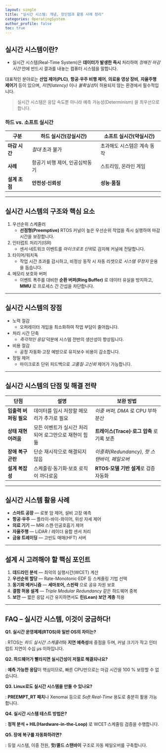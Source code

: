 ```yaml
---
layout: single
title: "실시간 시스템: 개념, 장단점과 활용 사례 정리"
categories: OperatingSystem
author_profile: false
toc: true
---
```


## 실시간 시스템이란?

- 실시간 시스템(Real-Time System)은 **데이터가 발생한 즉시** 처리하여 *정해진 마감 시간* 안에 반드시 결과를 내놓는 컴퓨터 시스템을 말합니다.

대표적인 분야로는 **산업 제어(PLC)**, **항공·우주 비행 제어**, **의료용 영상 장비**, **자율주행 제어기** 등이 있으며, *지연(latency)* 이나 *불확실성*이 허용되지 않는 환경에서 필수적입니다.

> 실시간 시스템은 응답 속도뿐 아니라 예측 가능성(Determinism) 을 최우선으로 합니다.

### 하드 vs. 소프트 실시간

| 구분          | 하드 실시간(강실시간)          | 소프트 실시간(약실시간)     |
| ------------- | ------------------------------ | --------------------------- |
| **마감 시간** | *절대* 초과 불가               | 초과해도 시스템은 계속 동작 |
| **사례**      | 항공기 비행 제어, 인공심박동기 | 스트리밍, 온라인 게임       |
| **설계 초점** | **안전성·신뢰성**              | **성능·품질**               |

------

## 실시간 시스템의 구조와 핵심 요소

1. 우선순위 스케줄러
   - **선점형(Preemptive)** RTOS 커널이 높은 우선순위 작업을 즉시 실행하여 마감 시간을 보장합니다.
2. 인터럽트 처리기(ISR)
   - 센서·네트워크 이벤트를 *마이크로초 단위*로 감지해 커널에 전달합니다.
3. 타이머/워치독
   - 작업 시간 초과를 감시하고, 비정상 동작 시 자동 리셋으로 *시스템 무정지* 운용을 돕습니다.
4. 메모리 보호와 버퍼
   - 이벤트 폭주를 대비한 **순환 버퍼(Ring Buffer)** 로 데이터 유실을 방지하고, **MMU** 로 프로세스 간 간섭을 차단합니다.

------

## 실시간 시스템의 장점

- 노력 절감
  - 오퍼레이터 개입을 최소화하여 작업 부담이 줄어듭니다.
- 처리 시간 단축
  - *즉각적인 응답* 덕분에 시스템 전반의 생산성이 향상됩니다.
- 비용 절감
  - 공정 자동화·고장 예방으로 유지보수 비용이 감소합니다.
- 정밀 제어
  - 마이크로초 단위 피드백으로 *고품질·고신뢰* 제어가 가능합니다.

------

## 실시간 시스템의 단점 및 해결 전략

| 단점                   | 설명                                                 | 보완 방법                                   |
| ---------------------- | ---------------------------------------------------- | ------------------------------------------- |
| **입출력 버퍼링 필요** | 데이터를 임시 저장할 메모리가 추가로 필요            | *이중 버퍼, DMA* 로 CPU 부하 분산           |
| **상태 재현 어려움**   | 모든 이벤트가 실시간 처리되어 로그만으로 재현이 힘듦 | **트레이스(Trace)·로그 압축** 로 기록 보존  |
| **장애 복구 곤란**     | 단순 재시작으로 해결되지 않음                        | *이중화(Redundancy), 핫 스탠바이, 페일오버* |
| **설계 복잡성**        | 스케줄링·동기화·보호 로직이 까다로움                 | **RTOS·모델 기반 설계**로 검증 자동화       |

------

## 실시간 시스템 활용 사례

- **스마트 공장** — 로봇 암 제어, 설비 고장 예측
- **항공·우주** — 플라이-바이-와이어, 위성 자세 제어
- **의료 기기** — MRI 스캔·인공호흡기 제어
- **자율주행** — LiDAR / 레이더 융합 센서 처리
- **금융 트레이딩** — 고빈도 매매(HFT) 서버

------

## 설계 시 고려해야 할 핵심 포인트

1. **데드라인 분석** — 최악의 실행시간(WCET) 계산
2. **우선순위 할당** — Rate-Monotonic·EDF 등 스케줄링 기법 선택
3. **동기화 메커니즘** — **세마포어, 스핀락** 으로 공유 자원 보호
4. **결함 허용 설계** — *Triple Modular Redundancy* 같은 하드웨어 중복
5. **보안** — 짧은 응답 시간 유지하면서도 **린(Lean) 보안 계층** 적용

------

## FAQ – 실시간 시스템, 이것이 궁금하다!

**Q1. 실시간 운영체제(RTOS)와 일반 OS의 차이는?**

: RTOS는 *하드 실시간 스케줄러*와 **지연 예측성**에 중점을 두며, 커널 크기가 작고 인터럽트 지연이 수십 μs 이하입니다.

**Q2. 하드웨어가 빨라지면 실시간성이 저절로 해결되나요?**

: **예측 가능한 응답**이 핵심이므로, 빠른 CPU만으로는 마감 시간을 100 % 보장할 수 없습니다.

**Q3. Linux로도 실시간 시스템을 만들 수 있나요?**

: **PREEMPT_RT 패치**나 Xenomai 등으로 *Soft Real-Time* 용도로 충분히 활용 가능합니다.

**Q4. 실시간 시스템 테스트 방법은?**

: **정적 분석 + HIL(Hardware-in-the-Loop)** 로 WCET·스케줄링 검증을 수행합니다.

**Q5. 장애 복구를 자동화하려면?**

: 듀얼 시스템, 이중 전원, **핫/콜드 스탠바이** 구조로 자동 페일오버를 구축합니다.
